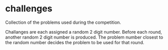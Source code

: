 # challenges
Collection of the problems used during the competition.

Challanges are each assigned a random 2 digit number. Before each round, another random 2 digit number is produced. The problem number closest to the random number decides the problem to be used for that round.
